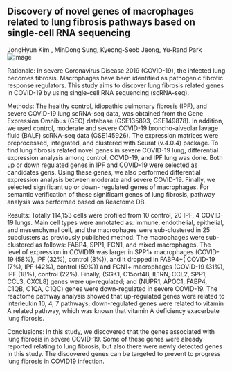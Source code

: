## Discovery of novel genes of macrophages related to lung fibrosis pathways based on single-cell RNA sequencing
JongHyun Kim , MinDong Sung, Kyeong-Seob Jeong, Yu-Rand Park![image](https://github.com/kimjh0107/2021_scRNA_ipf_covid19/assets/83206535/fdbb6b35-bafa-4e10-aede-07976c4c1ca1)


Rationale: In severe Coronavirus Disease 2019 (COVID-19), the infected lung becomes fibrosis. Macrophages have been identified as pathogenic fibrotic response regulators. This study aims to discover lung fibrosis related genes in COVID-19 by using single-cell RNA sequencing (scRNA-seq). 

Methods: The healthy control, idiopathic pulmonary fibrosis (IPF), and severe COVID-19 lung scRNA-seq data, was obtained from the Gene Expression Omnibus (GEO) database (GSE135893, GSE149878). In addition, we used control, moderate and severe COVID-19 broncho-alveolar lavage fluid (BALF) scRNA-seq data (GSE145926). The expression matrices were preprocessed, integrated, and clustered with Seurat (v.4.0.4) package. To find lung fibrosis related novel genes in severe COVID-19 lung, differential expression analysis among control, COVID-19, and IPF lung was done. Both up or down regulated genes in IPF and COVID-19 were selected as candidates gens. Using these genes, we also performed differential expression analysis between moderate and severe COVID-19. Finally, we selected significant up or down- regulated genes of macrophages. For semantic verification of these significant genes of lung fibrosis, pathway analysis was performed based on Reactome DB. 

Results: Totally 114,153 cells were profiled from 10 control, 20 IPF, 4 COVID-19 lungs. Main cell types were annotated as: immune, endothelial, epithelial, and mesenchymal cell, and the macrophages were sub-clustered in 25 subclusters as previously published method. The macrophages were sub-clustered as follows: FABP4, SPP1, FCN1, and mixed macrophages. The level of expression in COVID19 was larger in SPP1+ macrophages (COVID-19 (58%), IPF (32%), control (8%)), and it dropped in FABP4+( COVID-19 (7%), IPF (42%), control (59%)) and FCN1+ macrophages (COVID-19 (31%), IPF (18%), control (22%). Finally, (SGK1, C15orf48, IL1RN, CCL2, SPP1, CCL3, CXCL8) genes were up-regulated; and (NUPR1, APOC1, FABP4, C1QB, C1QA, C1QC) genes were down-regulated in severe COVID-19. The reactome pathway analysis showed that up-regulated genes were related to interleukin 10, 4, 7 pathways; down-regulated genes were related to vitamin A related pathway, which was known that vitamin A deficiency exacerbate lung fibrosis. 

Conclusions:
In this study, we discovered that the genes associated with lung fibrosis in severe COVID-19. Some of these genes were already reported relating to lung fibrosis, but also there were newly detected genes in this study. The discovered genes can be targeted to prevent to progress lung fibrosis in COVID19 infection. 

